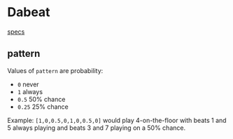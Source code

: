 # Dabeat

[specs](specs.md)

## pattern

Values of `pattern` are probability:
 - `0` never
 - `1` always
 - `0.5` 50% chance
 - `0.25` 25% chance
 
 Example: 
 `[1,0,0.5,0,1,0,0.5,0]` would play 4-on-the-floor with beats 1 and 5 always playing and beats 3 and 7 playing on a 50% chance.
